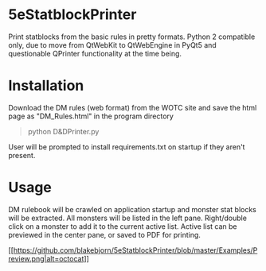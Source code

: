 # 5eStatblockPrinter
Print statblocks from the basic rules in pretty formats. 
Python 2 compatible only, due to move from QtWebKit to QtWebEngine in PyQt5 and questionable QPrinter functionality at the time being.

# Installation
Download the DM rules (web format) from the WOTC site and save the html page as "DM_Rules.html" in the program directory
> python D&DPrinter.py 

User will be prompted to install requirements.txt on startup if they aren't present.

# Usage
DM rulebook will be crawled on application startup and monster stat blocks will be extracted. All monsters will be listed in the left pane. Right/double click on a monster to add it to the current active list. Active list can be previewed in the center pane, or saved to PDF for printing.

[[https://github.com/blakebjorn/5eStatblockPrinter/blob/master/Examples/Preview.png|alt=octocat]]


